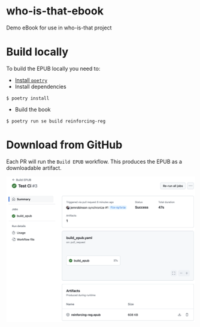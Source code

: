 # who-is-that-ebook
Demo eBook for use in who-is-that project

# Build locally

To build the EPUB locally you need to:

- [Install `poetry`](https://python-poetry.org/docs/#installation)
- Install dependencies

```shell
$ poetry install
```

- Build the book

```shell
$ poetry run se build reinforcing-reg
```

# Download from GitHub

Each PR will run the `Build EPUB` workflow.
This produces the EPUB as a downloadable artifact.

<img src="artifact.png" alt="Download an artifact from GitHub"/>
